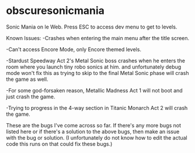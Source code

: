 # obscuresonicmania
Sonic Mania on le Web. Press ESC to access dev menu to get to levels.

Known Issues:
-Crashes when entering the main menu after the title screen.

-Can't access Encore Mode, only Encore themed levels.

-Stardust Speedway Act 2's Metal Sonic boss crashes when he enters the room where you launch tiny robo sonics at him. and unfortunately debug mode won't fix this as trying to skip to the final Metal Sonic phase will crash the game as well.

-For some god-forsaken reason, Metallic Madness Act 1 will not boot and just crash the game.

-Trying to progress in the 4-way section in Titanic Monarch Act 2 will crash the game.

These are the bugs I've come across so far. If there's any more bugs not listed here or if there's a solution to the above bugs, then make an issue with the bug or solution. (I unfortunately do not know how to edit the actual code this runs on that could fix these bugs.)
